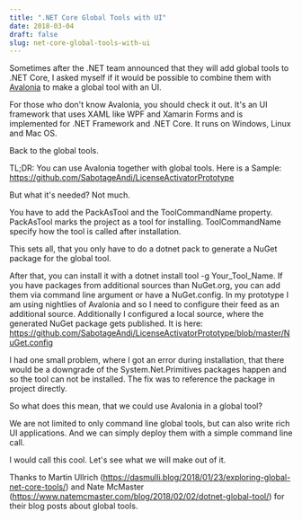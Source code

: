 ```yaml
---
title: ".NET Core Global Tools with UI"
date: 2018-03-04
draft: false
slug: net-core-global-tools-with-ui
---
```


Sometimes after the .NET team announced that they will add global tools to .NET Core, I asked myself if it would be possible to combine them with [Avalonia](http://avaloniaui.net/) to make a global tool with an UI.

For those who don't know Avalonia, you should check it out. It's an UI framework that uses XAML like WPF and Xamarin Forms and is implemented for .NET Framework and .NET Core. It runs on Windows, Linux and Mac OS.

Back to the global tools.

TL;DR: You can use Avalonia together with global tools. Here is a Sample: <https://github.com/SabotageAndi/LicenseActivatorPrototype>

But what it's needed? Not much.

You have to add the PackAsTool and the ToolCommandName property.
PackAsTool marks the project as a tool for installing. ToolCommandName specify how the tool is called after installation.

This sets all, that you only have to do a dotnet pack to generate a NuGet package for the global tool.

After that, you can install it with a dotnet install tool -g Your_Tool_Name. If you have packages from additional sources than NuGet.org, you can add them via command line argument or have a NuGet.config. In my prototype I am using nightlies of Avalonia and so I need to configure their feed as an additional source. Additionally I configured a local source, where the generated NuGet package gets published. It is here: <https://github.com/SabotageAndi/LicenseActivatorPrototype/blob/master/NuGet.config>

I had one small problem, where I got an error during installation, that there would be a downgrade of the System.Net.Primitives packages happen and so the tool can not be installed. The fix was to reference the package in project directly.

So what does this mean, that we could use Avalonia in a global tool?

We are not limited to only command line global tools, but can also write rich UI applications. And we can simply deploy them with a simple command line call.

I would call this cool. Let's see what we will make out of it.

Thanks to Martin Ullrich (<https://dasmulli.blog/2018/01/23/exploring-global-net-core-tools/>) and Nate McMaster (<https://www.natemcmaster.com/blog/2018/02/02/dotnet-global-tool/>) for their blog posts about global tools.